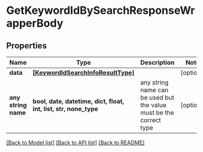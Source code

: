 # GetKeywordIdBySearchResponseWrapperBody


## Properties
Name | Type | Description | Notes
------------ | ------------- | ------------- | -------------
**data** | [**[KeywordIdSearchInfoResultType]**](KeywordIdSearchInfoResultType.md) |  | [optional] 
**any string name** | **bool, date, datetime, dict, float, int, list, str, none_type** | any string name can be used but the value must be the correct type | [optional]

[[Back to Model list]](../README.md#documentation-for-models) [[Back to API list]](../README.md#documentation-for-api-endpoints) [[Back to README]](../README.md)



